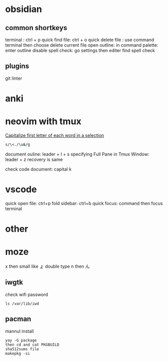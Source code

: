 # obsidian

## common shortkeys

terminal : ctrl + p
quick find file: ctrl + o
quick delete file : use command  terminal then choose delete current file
open outline: in command palette: enter outline
disable spell check:  go settings then editer find spell check

## plugins

git
linter

# anki

# neovim with tmux

[Capitalize first letter of each word in a selection](https://stackoverflow.com/questions/17440659/capitalize-first-letter-of-each-word-in-a-selection-using-vim)

```bash
s/\<./\u&/g
```

document ouline: leader + l + s
specifying Full Pane in Tmux Window: leader + z recovery is same

check code document: capital k

# vscode

quick open file: ctrl+p
fold sidebar: ctrl+b
quick focus: command then focus terminal

# other

# moze

x then  small like ょ
double type n then ん

## iwgtk

check wifi password
```shell
ls /var/lib/iwd
```

## pacman

mannul install
```shell
yay -G package
then cd and cat PKGBUILD
sha512sums file
makepkg -si
```
